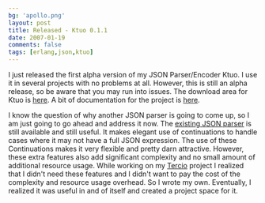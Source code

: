 ```yaml
---
bg: 'apollo.png'
layout: post
title: Released - Ktuo 0.1.1
date: 2007-01-19
comments: false
tags: [erlang,json,ktuo]
---
```


I just released the first alpha version of my JSON Parser/Encoder
Ktuo. I use it in several projects with no problems at all. However,
this is still an alpha release, so be aware that you may run into
issues. The download area for Ktuo is
[here](http://code.google.com/p/ktuo/downloads/list). A bit of
documentation for the project is
[here](http://code.google.com/p/ktuo/wiki/Usage).

I know the question of why another JSON parser is going to come up, so
I am just going to go ahead and address it now. The [existing JSON
parser](http://www.erlang-projects.org/Public/news/ejson/view) is
still available and still useful. It makes elegant use of
continuations to handle cases where it may not have a full JSON
expression. The use of these Continuations makes it very flexible and
pretty darn attractive. However, these extra features also add
significant complexity and no small amount of additional resource
usage. While working on my [Tercio](http://code.google.com/p/tercio/)
project I realized that I didn't need these features and I didn't want
to pay the cost of the complexity and resource usage overhead. So I
wrote my own. Eventually, I realized it was useful in and of itself
and created a project space for it.
